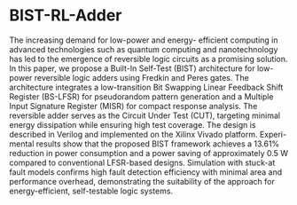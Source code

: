 # BIST-RL-Adder
The increasing demand for low-power and energy-
efficient computing in advanced technologies such as quantum
computing and nanotechnology has led to the emergence of
reversible logic circuits as a promising solution. In this paper,
we propose a Built-In Self-Test (BIST) architecture for low-
power reversible logic adders using Fredkin and Peres gates.
The architecture integrates a low-transition Bit Swapping Linear
Feedback Shift Register (BS-LFSR) for pseudorandom pattern
generation and a Multiple Input Signature Register (MISR) for
compact response analysis. The reversible adder serves as the
Circuit Under Test (CUT), targeting minimal energy dissipation
while ensuring high test coverage. The design is described in
Verilog and implemented on the Xilinx Vivado platform. Experi-
mental results show that the proposed BIST framework achieves
a 13.61% reduction in power consumption and a power saving
of approximately 0.5 W compared to conventional LFSR-based
designs. Simulation with stuck-at fault models confirms high
fault detection efficiency with minimal area and performance
overhead, demonstrating the suitability of the approach for
energy-efficient, self-testable logic systems.
